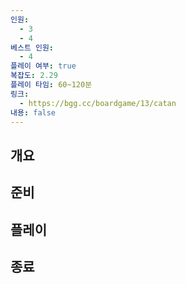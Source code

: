 ```yaml
---
인원:
  - 3
  - 4
베스트 인원:
  - 4
플레이 여부: true
복잡도: 2.29
플레이 타임: 60~120분
링크:
  - https://bgg.cc/boardgame/13/catan
내용: false
---
```

## 개요
## 준비
## 플레이
## 종료